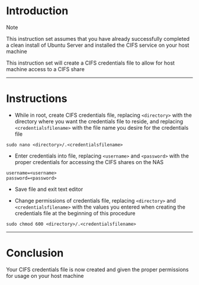 # Introduction
> [!NOTE]
> This instruction set assumes that you have already successfully completed a clean install of Ubuntu Server and installed the CIFS service on your host machine

This instruction set will create a CIFS credentials file to allow for host machine access to a CIFS share

-----
# Instructions
* While in root, create CIFS credentials file, replacing `<directory>` with the directory where you want the credentials file to reside, and replacing `<credentialsfilename>` with the file name you desire for the credentials file
```
sudo nano <directory>/.<credentialsfilename>
```
* Enter credentials into file, replacing `<username>` and `<password>` with the proper credentials for accessing the CIFS shares on the NAS
```
username=<username>
password=<password>
```
* Save file and exit text editor

* Change permissions of credentials file, replacing `<directory>` and `<credentialsfilename>` with the values you entered when creating the credentials file at the beginning of this procedure
```
sudo chmod 600 <directory>/.<credentialsfilename>
```
-----
# Conclusion
Your CIFS credentials file is now created and given the proper permissions for usage on your host machine
